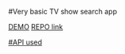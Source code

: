 #Very basic TV show search app

<a href="https://rogue-shark.github.io/TV-show-search-app/">DEMO</a> 
 <a href="https://github.com/rogue-shark/TV-show-search-app">REPO link</a>



<a href="https://www.tvmaze.com/api">#API used</a>